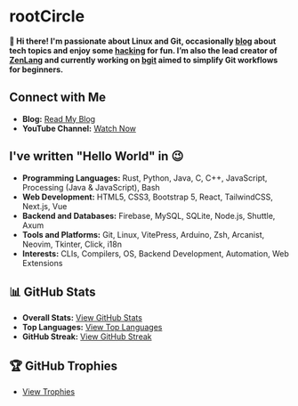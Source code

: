 # rootCircle

**👋 Hi there! I'm passionate about Linux and Git, occasionally [blog](https://rootCircle.is-a.dev/blog) about tech topics and enjoy some [hacking](https://github.com/rootCircle/dos-over-tor-rs) for fun. I’m also the lead creator of [ZenLang](https://github.com/zenlang-rs) and currently working on [bgit](https://github.com/Gyan172004/bgit) aimed to simplify Git workflows for beginners.**

## Connect with Me

- **Blog:** [Read My Blog](https://rootcircle.github.io/blog/)
- **YouTube Channel:** [Watch Now](https://www.youtube.com/@12thprogrammr99)

## I've written "Hello World" in 😉

- **Programming Languages:** Rust, Python, Java, C, C++, JavaScript, Processing (Java & JavaScript), Bash
- **Web Development:** HTML5, CSS3, Bootstrap 5, React, TailwindCSS, Next.js, Vue
- **Backend and Databases:** Firebase, MySQL, SQLite, Node.js, Shuttle, Axum
- **Tools and Platforms:** Git, Linux, VitePress, Arduino, Zsh, Arcanist, Neovim, Tkinter, Click, i18n
- **Interests:** CLIs, Compilers, OS, Backend Development, Automation, Web Extensions

## 📊 GitHub Stats

- **Overall Stats:** [View GitHub Stats](https://github-readme-stats.vercel.app/api?username=rootCircle&count_private=true&show_icons=true&theme=radical&hide_border=true)
- **Top Languages:** [View Top Languages](https://github-readme-stats.vercel.app/api/top-langs/?username=rootCircle&langs_count=8&count_private=true&layout=compact&theme=radical&hide_border=true)
- **GitHub Streak:** [View GitHub Streak](https://github-readme-streak-stats.herokuapp.com?user=rootCircle&theme=radical&hide_border=true)

## 🏆 GitHub Trophies

- [View Trophies](https://github-profile-trophy.vercel.app/?username=rootCircle&theme=radical&column=-1&margin-w=15&margin-h=15&rank=-?&no-frame=true)
